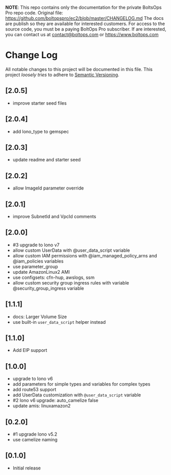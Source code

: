 <!-- note marker start -->
**NOTE**: This repo contains only the documentation for the private BoltsOps Pro repo code.
Original file: https://github.com/boltopspro/ec2/blob/master/CHANGELOG.md
The docs are publish so they are available for interested customers.
For access to the source code, you must be a paying BoltOps Pro subscriber.
If are interested, you can contact us at contact@boltops.com or https://www.boltops.com

<!-- note marker end -->

# Change Log

All notable changes to this project will be documented in this file.
This project *loosely tries* to adhere to [Semantic Versioning](http://semver.org/).

## [2.0.5]
- improve starter seed files

## [2.0.4]
- add lono_type to gemspec

## [2.0.3]
- update readme and starter seed

## [2.0.2]
- allow ImageId parameter override

## [2.0.1]
- improve SubnetId and VpcId comments

## [2.0.0]
- #3 upgrade to lono v7
- allow custom UserData with @user_data_script variable
- allow custom IAM permissions with @iam_managed_policy_arns and @iam_policies variables
- use parameter_group
- update AmazonLinux2 AMI
- use configsets: cfn-hup, awslogs, ssm
- allow custom security group ingress rules with variable @security_group_ingress variable

## [1.1.1]
- docs: Larger Volume Size
- use built-in `user_data_script` helper instead

## [1.1.0]
- Add EIP support

## [1.0.0]
- upgrade to lono v6
- add parameters for simple types and variables for complex types
- add route53 support
- add UserData customization with `@user_data_script` variable
- #2 lono v6 upgrade: auto_camelize false
- update amis: linuxamazon2

## [0.2.0]
- #1 upgrade lono v5.2
- use camelize naming

## [0.1.0]
- Initial release
